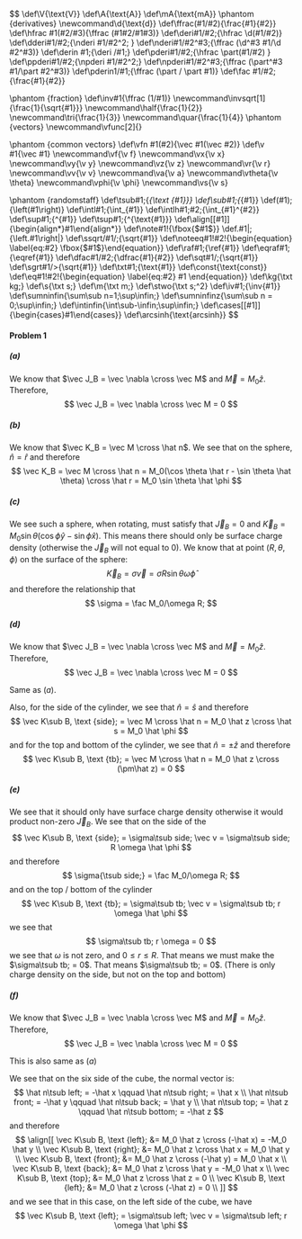 $$
\def\V{\text{V}}
\def\A{\text{A}}
\def\mA{\text{mA}}
\phantom {derivatives}
\newcommand\d{\text{d}}
\def\ffrac(#1/#2){\frac{#1}{#2}}
\def\hfrac #1(#2/#3){\ffrac (#1#2/#1#3)}
\def\deri#1/#2;{\hfrac \d(#1/#2)}
\def\dderi#1/#2;{\nderi #1/#2^2; }
\def\nderi#1/#2^#3;{\ffrac (\d^#3 #1/\d #2^#3)}
\def\derin #1;{\deri /#1;}
\def\pderi#1/#2;{\hfrac \part(#1/#2) }
\def\ppderi#1/#2;{\npderi #1/#2^2;}
\def\npderi#1/#2^#3;{\ffrac (\part^#3 #1/\part #2^#3)}
\def\pderin1/#1;{\ffrac (\part / \part #1)}
\def\fac #1/#2;{\frac{#1}{#2}}

\phantom {fraction}
\def\inv#1{\ffrac (1/#1)}
\newcommand\invsqrt[1]{\frac{1}{\sqrt{#1}}}
\newcommand\half{\frac{1}{2}}
\newcommand\tri{\frac{1}{3}}
\newcommand\quar{\frac{1}{4}}
\phantom {vectors}
\newcommand\vfunc[2]{}

\phantom {common vectors}
\def\vfn #1(#2){\vec #1(\vec #2)}
\def\v #1{\vec #1}
\newcommand\vf{\v f}
\newcommand\vx{\v x}
\newcommand\vy{\v y}
\newcommand\vz{\v z}
\newcommand\vr{\v r}
\newcommand\vv{\v v}
\newcommand\va{\v a}
\newcommand\vtheta{\v \theta}
\newcommand\vphi{\v \phi}
\newcommand\vs{\v s}

\phantom {randomstaff}
\def\tsub#1;{_{\text {#1}}}
\def\sub#1;{_{#1}}
\def\(#1);{\left(#1\right)}
\def\intl#1;{\int_{#1}}
\def\intlh#1;#2;{\int_{#1}^{#2}}
\def\sup#1;{^{#1}}
\def\tsup#1;{^{\text{#1}}}
\def\align[[#1]]{\begin{align*}#1\end{align*}}
\def\note#1!{\fbox{$#1$}}
\def\.#1|;{\left.#1\right|}
\def\ssqrt/#1/;{\sqrt{#1}}
\def\noteeq#1!#2!{\begin{equation} \label{eq:#2} \fbox{$#1$}\end{equation}}
\def\raf#1;{\ref{#1}}
\def\eqraf#1;{\eqref{#1}}
\def\dfac#1/#2;{\dfrac{#1}{#2}}
\def\sqt#1/;{\sqrt{#1}}
\def\sgrt#1/>{\sqrt{#1}}
\def\txt#1;{\text{#1}}
\def\const{\text{const}}
\def\eq#1!#2!{\begin{equation} \label{eq:#2} #1 \end{equation}}
\def\kg{\txt kg;}
\def\s{\txt s;}
\def\m{\txt m;}
\def\stwo{\txt s;^2}
\def\iv#1;{\inv{#1}}
\def\sumninfin{\sum\sub n=1;\sup\infin;}
\def\sumninfinz{\sum\sub n = 0;\sup\infin;}
\def\intinfin{\int\sub-\infin;\sup\infin;}
\def\cases[[#1]]{\begin{cases}#1\end{cases}}
\def\arcsinh{\text{arcsinh}}
$$

####  Problem 1

##### (a)

We know that $\vec J_B = \vec \nabla \cross \vec M$ and $\vec M = M_0 \hat z$. Therefore, 
$$
\vec J_B = \vec \nabla \cross \vec M = 0
$$

##### (b)

We know that $\vec K_B = \vec M \cross \hat n$. We see that on the sphere, $\hat n = \hat r$ and therefore
$$
\vec K_B = \vec M \cross \hat n = M_0(\cos \theta \hat r - \sin \theta \hat \theta) \cross \hat r   = M_0 \sin \theta \hat \phi
$$

##### (c)

We see such a sphere, when rotating, must satisfy that $\vec J_B = 0$ and $\vec K_B =  M_0 \sin\theta (\cos\phi \hat y - \sin\phi \hat x )$. This means there should only be surface charge density (otherwise the $\vec J_B$ will not equal to $0$). We know that at point $(R, \theta, \phi)$ on the surface of the sphere:
$$
\vec K_B = \sigma \vec v = \sigma R \sin \theta \omega \hat \phi
$$
 and therefore the relationship that
$$
\sigma = \fac M_0/\omega R;
$$

##### (d)

We know that $\vec J_B = \vec \nabla \cross \vec M$ and $\vec M = M_0 \hat z$. Therefore, 
$$
\vec J_B = \vec \nabla \cross \vec M = 0
$$

Same as $(a)$.

Also, for the side of the cylinder, we see that $\hat n = \hat s$ and therefore
$$
\vec K\sub B, \text {side}; = \vec M \cross \hat n = M_0 \hat z \cross \hat s = M_0 \hat \phi
$$
and for the top and bottom of the cylinder, we see that $\hat n = \pm \hat z$ and therefore
$$
\vec K\sub B, \text {tb}; = \vec M \cross \hat n = M_0 \hat z \cross (\pm\hat z) = 0
$$

##### (e)

We see that it should only have surface charge density otherwise it would product non-zero $\vec J_B$. We see that on the side of the 
$$
\vec K\sub B, \text {side}; = \sigma\tsub side; \vec v = \sigma\tsub side; R \omega \hat \phi
$$
and therefore
$$
\sigma{\tsub side;} = \fac M_0/\omega R;
$$
and on the top / bottom of the cylinder
$$
\vec K\sub B, \text {tb}; = \sigma\tsub tb; \vec v = \sigma\tsub tb; r \omega \hat \phi
$$
we see that
$$
\sigma\tsub tb; r \omega = 0
$$
we see that $\omega$ is not zero, and $0 \le r \le R$. That means we must make the $\sigma\tsub tb; = 0$. That means $\sigma\tsub tb; = 0$. (There is only charge density on the side, but not on the top and bottom)

##### (f)

We know that $\vec J_B = \vec \nabla \cross \vec M$ and $\vec M = M_0 \hat z$. Therefore, 
$$
\vec J_B = \vec \nabla \cross \vec M = 0
$$

This is also same as $(a)$

We see that on the six side of the cube, the normal vector is:\
$$
\hat n\tsub left; = -\hat x \qquad \hat n\tsub right; = \hat x \\
\hat n\tsub front; = -\hat y \qquad \hat n\tsub back; = \hat y \\
\hat n\tsub top; = \hat z \qquad \hat n\tsub bottom; = -\hat z
$$
and therefore
$$
\align[[
\vec K\sub B, \text {left}; &= M_0 \hat z \cross (-\hat x) = -M_0 \hat y \\
\vec K\sub B, \text {right}; &= M_0 \hat z \cross \hat x = M_0 \hat y \\
\vec K\sub B, \text {front}; &= M_0 \hat z \cross (-\hat y) = M_0 \hat x \\
\vec K\sub B, \text {back}; &= M_0 \hat z \cross \hat y = -M_0 \hat x \\
\vec K\sub B, \text {top}; &= M_0 \hat z \cross \hat z = 0 \\
\vec K\sub B, \text {left}; &= M_0 \hat z \cross (-\hat z) = 0 \\
]]
$$
and we see that in this case, on the left side of the cube, we have
$$
\vec K\sub B, \text {left}; = \sigma\tsub left; \vec v = \sigma\tsub left; r \omega \hat \phi
$$






